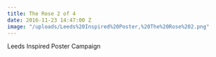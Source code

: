 ```yaml
---
title: The Rose 2 of 4
date: 2016-11-23 14:47:00 Z
image: "/uploads/Leeds%20Inspired%20Poster,%20The%20Rose%202.png"
---
```


Leeds Inspired Poster Campaign